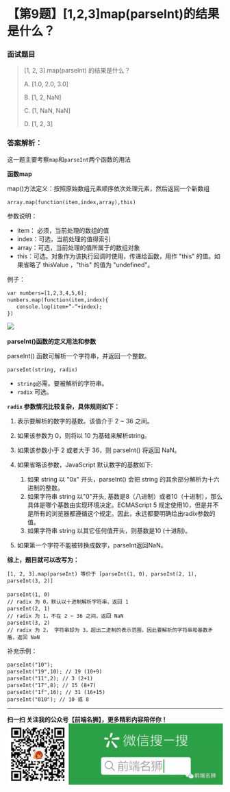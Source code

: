 # 【第9题】[1,2,3]map(parseInt)的结果是什么？

### 面试题目

> [1, 2, 3].map(parseInt) 的结果是什么？
>
> A. [1.0, 2.0, 3.0]
>
> B. [1, 2, NaN]
>
> C. [1, NaN, NaN]
>
> D. [1, 2, 3]

### 答案解析：

这一题主要考察`map`和`parseInt`两个函数的用法

**函数map**

map()方法定义：按照原始数组元素顺序依次处理元素，然后返回一个新数组

```
array.map(function(item,index,array),this)
```
参数说明：

- item： 必须，当前处理的数组的值
- index：可选，当前处理的值得索引
- array：可选，当前处理的值所属于的数组对象
- this：可选。对象作为该执行回调时使用，传递给函数，用作 "this" 的值。如果省略了 thisValue ，"this" 的值为 "undefined"。

例子：
```
var numbers=[1,2,3,4,5,6];
numbers.map(function(item,index){
   console.log(item+”-”+index);
})
```

![](https://img-blog.csdn.net/20180808111038974?watermark/2/text/aHR0cHM6Ly9ibG9nLmNzZG4ubmV0L3dpbGxhcmRfY3Vp/font/5a6L5L2T/fontsize/400/fill/I0JBQkFCMA==/dissolve/70)

**parseInt()函数的定义用法和参数**

parseInt() 函数可解析一个字符串，并返回一个整数。
```
parseInt(string, radix)
```

- `string`必需。要被解析的字符串。
- `radix` 可选。

**`radix` 参数情况比较复杂，具体规则如下：**
          
1. 表示要解析的数字的基数。该值介于 2 ~ 36 之间。

2. 如果该参数为 0，则将以 10 为基础来解析string。
          
3. 如果该参数小于 2 或者大于 36，则 parseInt() 将返回 NaN。
4. 如果省略该参数，JavaScript 默认数字的基数如下:
    1. 如果 string 以 "0x" 开头，parseInt() 会把 string 的其余部分解析为十六进制的整数。
    2. 如果字符串 string 以"0"开头, 基数是8（八进制）或者10（十进制），那么具体是哪个基数由实现环境决定。ECMAScript 5 规定使用10，但是并不是所有的浏览器都遵循这个规定。因此，永远都要明确给出radix参数的值。
    3. 如果字符串 string 以其它任何值开头，则基数是10 (十进制)。
5. 如果第一个字符不能被转换成数字，parseInt返回NaN。

**综上，题目就可以改写为：**
```
[1, 2, 3].map(parseInt) 等价于 [parseInt(1, 0), parseInt(2, 1), parseInt(3, 2)]

parseInt(1, 0)
// radix 为 0，默认以十进制解析字符串，返回 1
parseInt(2, 1)
// radix 为 1，不在 2 ~ 36 之间，返回 NaN
parseInt(3, 2)
// radix 为 2， 字符串却为 3，超出二进制的表示范围，因此要解析的字符串和基数矛盾，返回 NaN
```

补充示例：
```
parseInt("10");
parseInt("19",10); // 19 (10+9)
parseInt("11",2); // 3 (2+1)
parseInt("17",8); // 15 (8+7)
parseInt("1f",16); // 31 (16+15)
parseInt("010"); // 10 或 8
```

***
 **扫一扫 关注我的公众号【前端名狮】，更多精彩内容陪伴你！**
![【前端名狮】](../../images/7.png)
